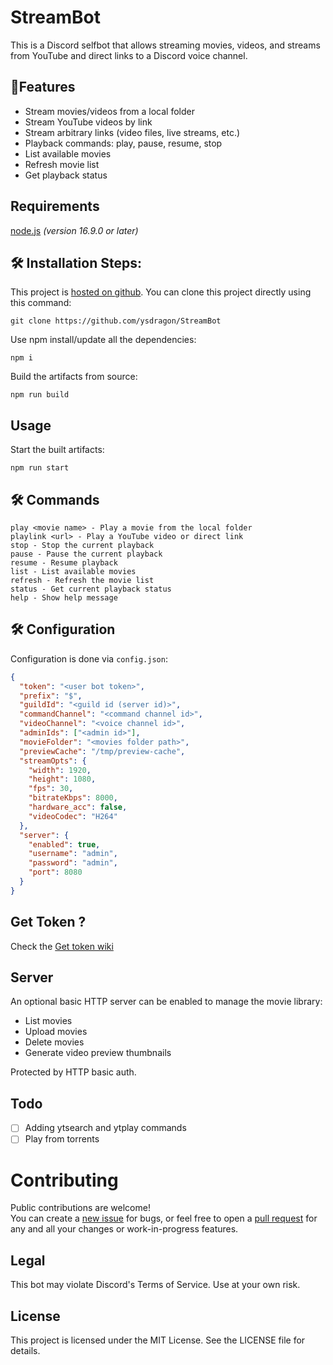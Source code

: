# StreamBot

This is a Discord selfbot that allows streaming movies, videos, and streams from YouTube and direct links to a Discord voice channel.

## 🧐Features

- Stream movies/videos from a local folder
- Stream YouTube videos by link
- Stream arbitrary links (video files, live streams, etc.)
- Playback commands: play, pause, resume, stop
- List available movies
- Refresh movie list
- Get playback status


## Requirements
[node.js](https://nodejs.org/) _(version 16.9.0 or later)_  

## 🛠️ Installation Steps:

This project is [hosted on github](https://github.com/ysdragon/StreamBot). You can clone this project directly using this command:

```
git clone https://github.com/ysdragon/StreamBot
```

Use npm install/update all the dependencies:
```
npm i
```

Build the artifacts from source:
```
npm run build
```

## Usage
Start the built artifacts:
```
npm run start
```

## 🛠️ Commands

```
play <movie name> - Play a movie from the local folder
playlink <url> - Play a YouTube video or direct link
stop - Stop the current playback
pause - Pause the current playback
resume - Resume playback
list - List available movies
refresh - Refresh the movie list
status - Get current playback status
help - Show help message
```

## 🛠️ Configuration

Configuration is done via `config.json`:

```json
{
  "token": "<user bot token>",
  "prefix": "$",
  "guildId": "<guild id (server id)>",
  "commandChannel": "<command channel id>",
  "videoChannel": "<voice channel id>",
  "adminIds": ["<admin id>"],
  "movieFolder": "<movies folder path>",
  "previewCache": "/tmp/preview-cache",
  "streamOpts": {
    "width": 1920,
    "height": 1080,
    "fps": 30, 
    "bitrateKbps": 8000,
    "hardware_acc": false,
    "videoCodec": "H264"
  },
  "server": {
    "enabled": true,
    "username": "admin",
    "password": "admin", 
    "port": 8080
  }
}
```

## Get Token ?
Check the [Get token wiki](https://github.com/ysdragon/StreamBot/wiki/Get-Discord-user-token)

## Server

An optional basic HTTP server can be enabled to manage the movie library:

- List movies
- Upload movies
- Delete movies
- Generate video preview thumbnails

Protected by HTTP basic auth.

## Todo

- [ ]  Adding ytsearch and ytplay commands   
- [ ]  Play from torrents  

# Contributing
Public contributions are welcome!  
You can create a [new issue](https://github.com/ysdragon/StreamBot/issues/new) for bugs, or feel free to open a [pull request](https://github.com/ysdragon/StreamBot/pulls) for any and all your changes or work-in-progress features.


## Legal

This bot may violate Discord's Terms of Service. Use at your own risk.

## License

This project is licensed under the MIT License. See the LICENSE file for details.
